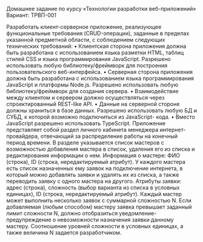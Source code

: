 Домашнее задание по курсу «Технологии разработки веб-приложений»
Вариант: ТРВП-001

Разработать клиент-серверное приложение, реализующее функциональные
требования (CRUD-операции), заданные в пределах указанной предметной области, с
соблюдением следующих технических требований:
• Клиентская сторона приложения должна быть разработана с использованием
языка разметки HTML, таблиц стилей CSS и языка программирования JavaScript.
Разрешено использовать любую библиотеку/фреймворк для построения
пользовательского веб-интерфейса.
• Серверная сторона приложения должна быть разработана с использованием
языка программирования JavaScript и платформы Node.js. Разрешено
использовать любую библиотеку/фреймворк для создания сервера.
• Взаимодействие между клиентом и сервером должно осуществляться через
спроектированный REST-like API.
• Данные на серверной стороне должны храниться в базе данных. Разрешено
использовать любую БД и СУБД, к которой возможно подключиться из JavaScript-
кода.
• Вместо JavaScript разрешено использовать TypeScript.
Приложение представляет собой раздел личного кабинета менеджера интернет-
провайдера, отвечающий за распределение работы на конечный период времени. В
разделе указывается список мастеров с возможностью добавления мастера в список,
удаления его из списка и редактирования информации о нем. Информация о мастере:
ФИО (строка), ID (строка, нередактируемый атрибут). У каждого мастера есть список
назначенных ему заявок на подключение интернета, в который можно добавлять заявки
и удалять их из списка, а также переводить заявку с одного мастера на другого. Атрибуты
заявки: адрес (строка), сложность (выбор варианта из списка в условных единицах), ID
(строка, нередактируемый атрибут). Каждый мастер может выполнить несколько заявок
с суммарной сложностью N. Если добавляемая (любым способом) мастеру заявка
превышает заданный лимит сложности N, должно отобразиться уведомление-
предупреждение о невозможности назначения заявки данному мастеру. Соотношение
уровней сложности в условных единицах, а также величина N задается разработчиком.